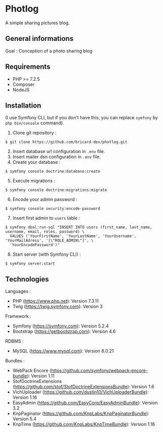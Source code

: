 # Photlog
A simple sharing pictures blog.

## General informations
Goal : Conception of a photo sharing blog

## Requirements
* PHP >= 7.2.5
* Composer
* NodeJS

## Installation
(I use Symfony CLI, but if you don't have this, you can replace `symfony` by `php bin/console` command).

1. Clone git repository :
```
$ git clone https://github.com/bricard-dev/photlog.git
```
2. Insert database url configuration in `.env` file.
3. Insert mailer dsn configuration in `.env` file.
4. Create your database :
```
$ symfony console doctrine:database:create
```
5. Execute migrations :
```
$ symfony console doctrine:migrations:migrate
```
6. Encode your admin password :
```
$ symfony console security:encode-password
```
7. Insert first admin to `users` table :
```
$ symfony dbal:run-sql "INSERT INTO users (first_name, last_name, username, email, roles, password) \
  VALUES ('YourFirstName', 'YourLastName', 'YourUsername', 'YourMailAdress', '[\"ROLE_ADMIN\"]', \
  'YourEncodePassword')"
```

8. Start server (with Symfony CLI) : 
```
$ symfony server:start
```

## Technologies
Languages :
* PHP (https://www.php.net): Version 7.3.11
* Twig (https://twig.symfony.com): Version 3

Framework :
* Symfony (https://symfony.com): Version 5.2.4
* Bootstrap (https://getbootstrap.com): Version 4.6

RDBMS :
* MySQL (https://www.mysql.com): Version 8.0.21

Bundles :
* WebPack Encore (https://github.com/symfony/webpack-encore-bundle): Version 1.11
* StofDoctrineExtensions (https://github.com/stof/StofDoctrineExtensionsBundle): Version 1.6
* VichUploader (https://github.com/dustin10/VichUploaderBundle): Version 1.16
* EasyAdmin (https://github.com/EasyCorp/EasyAdminBundle): Version 3.2
* KnpPaginator (https://github.com/KnpLabs/KnpPaginatorBundle): Version 5.4
* KnpTime (https://github.com/KnpLabs/KnpTimeBundle): Version 1.16
